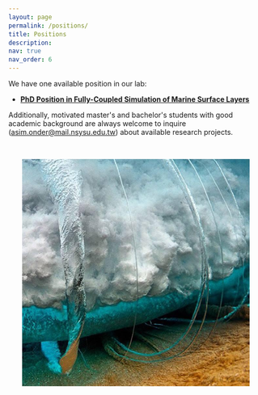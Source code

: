 ```yaml
---
layout: page
permalink: /positions/
title: Positions
description: 
nav: true
nav_order: 6
---
```


We have one available position in our lab:
  -  <b> <a href="../assets/pdf/PhdPosition_MAerHydLab.pdf"> PhD Position in Fully-Coupled Simulation of Marine Surface Layers</a> </b>


Additionally, motivated master's and bachelor's students with good academic background are always welcome to inquire (<a href="mailto:asim.onder@mail.nsysu.edu.tw">asim.onder@mail.nsysu.edu.tw</a>) about available research projects. 

&nbsp;
&nbsp;

<p style="text-align:center;">
<img src="../assets/img/breakingwave.jpg" alt="drawing" width="450"/>
</p>
